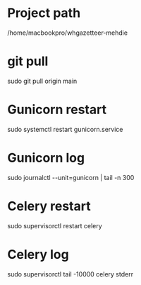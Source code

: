 # Project path

/home/macbookpro/whgazetteer-mehdie

# git pull

sudo git pull origin main

# Gunicorn restart

sudo systemctl restart gunicorn.service

# Gunicorn log

sudo journalctl --unit=gunicorn | tail -n 300

# Celery restart

sudo supervisorctl restart celery

# Celery log

sudo supervisorctl tail -10000 celery stderr
